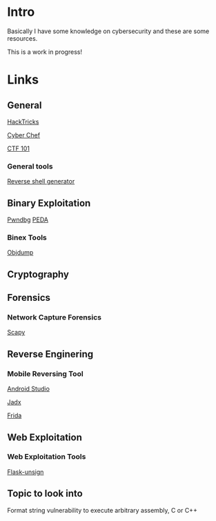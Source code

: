 # Intro

Basically I have some knowledge on cybersecurity and these are some resources.

This is a work in progress!

# Links

## General

[HackTricks](https://book.hacktricks.xyz/welcome/readme)

[Cyber Chef](https://gchq.github.io/CyberChef/)

[CTF 101](https://ctf101.org/)

### General tools

[Reverse shell generator](https://www.revshells.com/)

## Binary Exploitation

[Pwndbg](https://github.com/pwndbg/pwndbg)
[PEDA](https://github.com/longld/peda)

### Binex Tools

[Objdump](https://man7.org/linux/man-pages/man1/objdump.1.html)

## Cryptography

## Forensics

### Network Capture Forensics

[Scapy](https://scapy.readthedocs.io/en/latest/introduction.html)

## Reverse Enginering

### Mobile Reversing Tool

[Android Studio](https://developer.android.com/studio)

[Jadx](https://github.com/skylot/jadx)

[Frida](https://frida.re/docs/android/)

## Web Exploitation

### Web Exploitation Tools

[Flask-unsign](https://book.hacktricks.xyz/network-services-pentesting/pentesting-web/flask)

## Topic to look into

Format string vulnerability to execute arbitrary assembly, C or C++
